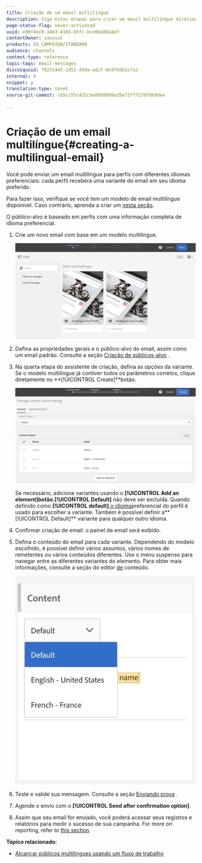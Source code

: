 ```yaml
---
title: Criação de um email multilíngue
description: Siga estas etapas para criar um email multilíngue direcionando destinatários com diferentes idiomas preferenciais.
page-status-flag: never-activated
uuid: e90f4ec8-14e3-4304-b5fc-bce0ba08a4ef
contentOwner: sauviat
products: SG_CAMPAIGN/STANDARD
audience: channels
content-type: reference
topic-tags: email-messages
discoiquuid: 79231445-1d51-499a-adcf-0c0f6db1cfa3
internal: n
snippet: y
translation-type: tm+mt
source-git-commit: cb5cc55c431cbe6050699a35ef2fff270f869dee

---
```



# Criação de um email multilíngue{#creating-a-multilingual-email}

Você pode enviar um email multilíngue para perfis com diferentes idiomas preferenciais: cada perfil receberá uma variante do email em seu idioma preferido.

Para fazer isso, verifique se você tem um modelo de email multilíngue disponível. Caso contrário, aprenda a criar um [nesta seção](../../channels/using/multilingual-messages-template.md).

O público-alvo é baseado em perfis com uma informação completa de idioma preferencial.

1. Crie um novo email com base em um modelo [](../../channels/using/multilingual-messages-template.md)multilíngue.

   ![](assets/multi_create1.png)

1. Defina as propriedades gerais e o público-alvo do email, assim como um email padrão. Consulte a seção [Criação de públicos-alvo](../../audiences/using/creating-audiences.md) .
1. Na quarta etapa do assistente de criação, defina as opções da variante. Se o modelo [](../../channels/using/multilingual-messages-template.md) multilíngue já contiver todos os parâmetros corretos, clique diretamente no **[!UICONTROL Create]**botão.

   ![](assets/multi_create4.png)

   Se necessário, adicione variantes usando o **[!UICONTROL Add an element]**botão.**[!UICONTROL Default]** não deve ser excluída. Quando definido como **[!UICONTROL default]**,[o idioma](../../audiences/using/creating-profiles.md)preferencial do perfil é usado para escolher a variante. Também é possível definir a**[!UICONTROL Default]** variante para qualquer outro idioma.

1. Confirmar criação de email: o painel de email será exibido.
1. Defina o conteúdo do email para cada variante. Dependendo do modelo escolhido, é possível definir vários assuntos, vários nomes de remetentes ou vários conteúdos diferentes. Use o menu suspenso para navegar entre as diferentes variantes do elemento. Para obter mais informações, consulte a seção do editor [de](../../designing/using/designing-content-in-adobe-campaign.md) conteúdo.

   ![](assets/multi_selectcontent.png)

1. Teste e valide sua mensagem. Consulte a seção [Enviando prova](../../sending/using/managing-test-profiles-and-sending-proofs.md#sending-proofs) .
1. Agende o envio com o **[!UICONTROL Send after confirmation option]**.
1. Assim que seu email for enviado, você poderá acessar seus registros e relatórios para medir o sucesso de sua campanha. For more on reporting, refer to [this section](../../reporting/using/about-dynamic-reports.md).

**Tópico relacionado:**

* [Alcançar públicos multilíngues usando um fluxo de trabalho](https://helpx.adobe.com/campaign/kb/simplify-campaign-management.html#Engageyourcustomersateverystep)

